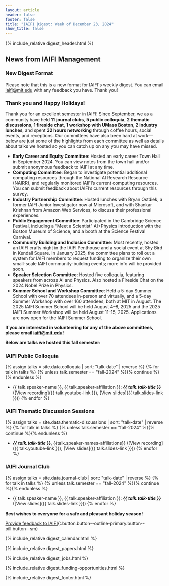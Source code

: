 ```yaml
---
layout: article
header: false
footer: false
title: "IAIFI Digest: Week of December 23, 2024"
show_title: false
--- 
```


{% include_relative digest_header.html %}

## News from IAIFI Management

### New Digest Format

Please note that this is a new format for IAIFI's weekly digest. You can email iaifi@mit.edu with any feedback you have. Thank you!
 
### Thank you and Happy Holidays!

Thank you for an excellent semester in IAIFI! Since September, we as a community have held **11 journal clubs**, **5 public colloquia**, **2 thematic discussions**, **1 fireside chat**, **1 workshop with UMass Boston**, **2 industry lunches**, and spent **32 hours networking** through coffee hours, social events, and receptions. Our committees have also been hard at work—below are just some of the highlights from each committee as well as details about talks we hosted so you can catch up on any you may have missed.

* **Early Career and Equity Committee**: Hosted an early career Town Hall in September 2024. You can view notes from the town hall and/or submit anonymous feedback to IAIFI at any time.
* **Computing Committee**: Began to investigate potential additional computing resources through the National AI Research Resource (NAIRR), and regularly monitored IAIFI’s current computing resources. You can submit feedback about IAIFI’s current resources through this survey. 
* **Industry Partnership Committee**: Hosted lunches with Bryan Ostdiek, a former IAIFI Junior Investigator now at Microsoft, and with Shankar Krishnan from Amazon Web Services, to discuss their professional experiences. 
* **Public Engagement Committee**: Participated in the Cambridge Science Festival, including a “Meet a Scientist" AI+Physics introduction with the Boston Museum of Science, and a booth at the Science Festival Carnival.
* **Community Building and Inclusion Committee**: Most recently, hosted an IAIFI crafts night in the IAIFI Penthouse and a social event at Shy Bird in Kendall Square. In January 2025, the committee plans to roll out a system for IAIFI members to request funding to organize their own small-scale IAIFI community-building events; more info will be provided soon.
* **Speaker Selection Committee**: Hosted five colloquia, featuring speakers from across AI and Physics. Also hosted a Fireside Chat on the 2024 Nobel Prize in Physics.
*  **Summer School and Workshop Committee**: Held a 5-day Summer School with over 70 attendees in-person and virtually, and a 5-day Summer Workshop with over 160 attendees, both at MIT in August. The 2025 IAIFI Summer School will be held August 4–8, 2025 and the 2025 IAIFI Summer Workshop will be held August 11–15, 2025. Applications are now open for the IAIFI Summer School.

**If you are interested in volunteering for any of the above committees, please email iaifi@mit.edu!**

**Below are talks we hosted this fall semester:**

### IAIFI Public Colloquia

{% assign talks = site.data.colloquia | sort: "talk-date" | reverse %}
{% for talk in talks %}
  {% unless talk.semester == "fall-2024" %}{% continue %}{% endunless %}
  * {{ talk.speaker-name }}, {{ talk.speaker-affiliation }}: ***{{ talk.talk-title }}*** ([View recording]({{ talk.youtube-link }}), [View slides]({{ talk.slides-link }}))
{% endfor %}

### IAIFI Thematic Discussion Sessions

{% assign talks = site.data.thematic-discussions | sort: "talk-date" | reverse %}
{% for talk in talks %}
  {% unless talk.semester == "fall-2024" %}{% continue %}{% endunless %}
  * ***{{ talk.talk-title }}***, {{talk.speaker-names-affiliations}} ([View recording]({{ talk.youtube-link }}), [View slides]({{ talk.slides-link }}))
{% endfor %}

### IAIFI Journal Club

{% assign talks = site.data.journal-club | sort: "talk-date" | reverse %}
{% for talk in talks %}
  {% unless talk.semester == "fall-2024" %}{% continue %}{% endunless %}
   * {{ talk.speaker-name }}, {{ talk.speaker-affiliation }}: ***{{ talk.talk-title }}*** ([View slides]({{ talk.slides-link }}))
{% endfor %}

**Best wishes to everyone for a safe and pleasant holiday season!** 

[Provide feedback to IAIFI](https://forms.gle/hk2mrqjaLY8nCZrE6){:.button.button--outline-primary.button--pill.button--sm}

{% include_relative digest_calendar.html %}

{% include_relative digest_papers.html %}
 
{% include_relative digest_jobs.html %}

{% include_relative digest_funding-opportunities.html %}

{% include_relative digest_footer.html %}
